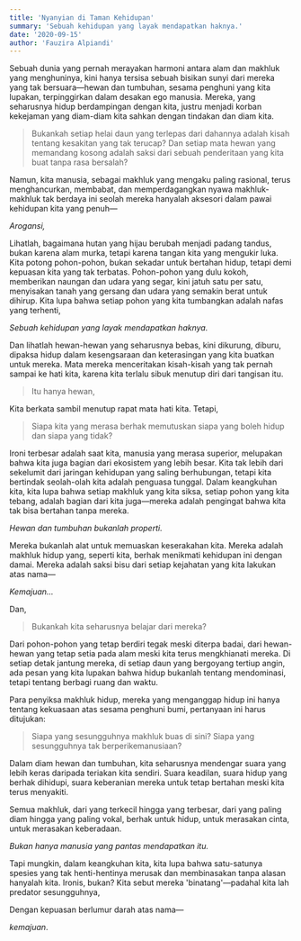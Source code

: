 ```yaml
---
title: 'Nyanyian di Taman Kehidupan'
summary: 'Sebuah kehidupan yang layak mendapatkan haknya.'
date: '2020-09-15'
author: 'Fauzira Alpiandi'
---
```


Sebuah dunia yang pernah merayakan harmoni antara alam dan makhluk yang menghuninya, kini hanya tersisa sebuah bisikan sunyi dari mereka yang tak bersuara—hewan dan tumbuhan, sesama penghuni yang kita lupakan, terpinggirkan dalam desakan ego manusia. Mereka, yang seharusnya hidup berdampingan dengan kita, justru menjadi korban kekejaman yang diam-diam kita sahkan dengan tindakan dan diam kita.

> Bukankah setiap helai daun yang terlepas dari dahannya adalah kisah tentang kesakitan yang tak terucap? Dan setiap mata hewan yang memandang kosong adalah saksi dari sebuah penderitaan yang kita buat tanpa rasa bersalah?

Namun, kita manusia, sebagai makhluk yang mengaku paling rasional, terus menghancurkan, membabat, dan memperdagangkan nyawa makhluk-makhluk tak berdaya ini seolah mereka hanyalah aksesori dalam pawai kehidupan kita yang penuh—

*Arogansi,*

Lihatlah, bagaimana hutan yang hijau berubah menjadi padang tandus, bukan karena alam murka, tetapi karena tangan kita yang mengukir luka. Kita potong pohon-pohon, bukan sekadar untuk bertahan hidup, tetapi demi kepuasan kita yang tak terbatas. Pohon-pohon yang dulu kokoh, memberikan naungan dan udara yang segar, kini jatuh satu per satu, menyisakan tanah yang gersang dan udara yang semakin berat untuk dihirup. Kita lupa bahwa setiap pohon yang kita tumbangkan adalah nafas yang terhenti,

*Sebuah kehidupan yang layak mendapatkan haknya.*

Dan lihatlah hewan-hewan yang seharusnya bebas, kini dikurung, diburu, dipaksa hidup dalam kesengsaraan dan keterasingan yang kita buatkan untuk mereka. Mata mereka menceritakan kisah-kisah yang tak pernah sampai ke hati kita, karena kita terlalu sibuk menutup diri dari tangisan itu.

> Itu hanya hewan,

Kita berkata sambil menutup rapat mata hati kita. Tetapi,

> Siapa kita yang merasa berhak memutuskan siapa yang boleh hidup dan siapa yang tidak?

Ironi terbesar adalah saat kita, manusia yang merasa superior, melupakan bahwa kita juga bagian dari ekosistem yang lebih besar. Kita tak lebih dari sekelumit dari jaringan kehidupan yang saling berhubungan, tetapi kita bertindak seolah-olah kita adalah penguasa tunggal. Dalam keangkuhan kita, kita lupa bahwa setiap makhluk yang kita siksa, setiap pohon yang kita tebang, adalah bagian dari kita juga—mereka adalah pengingat bahwa kita tak bisa bertahan tanpa mereka. 

*Hewan dan tumbuhan bukanlah properti.*

Mereka bukanlah alat untuk memuaskan keserakahan kita. Mereka adalah makhluk hidup yang, seperti kita, berhak menikmati kehidupan ini dengan damai. Mereka adalah saksi bisu dari setiap kejahatan yang kita lakukan atas nama—

*Kemajuan...*

Dan,

> Bukankah kita seharusnya belajar dari mereka?

Dari pohon-pohon yang tetap berdiri tegak meski diterpa badai, dari hewan-hewan yang tetap setia pada alam meski kita terus mengkhianati mereka. Di setiap detak jantung mereka, di setiap daun yang bergoyang tertiup angin, ada pesan yang kita lupakan bahwa hidup bukanlah tentang mendominasi, tetapi tentang berbagi ruang dan waktu.

Para penyiksa makhluk hidup, mereka yang menganggap hidup ini hanya tentang kekuasaan atas sesama penghuni bumi, pertanyaan ini harus ditujukan:

> Siapa yang sesungguhnya makhluk buas di sini? Siapa yang sesungguhnya tak berperikemanusiaan?

Dalam diam hewan dan tumbuhan, kita seharusnya mendengar suara yang lebih keras daripada teriakan kita sendiri. Suara keadilan, suara hidup yang berhak dihidupi, suara keberanian mereka untuk tetap bertahan meski kita terus menyakiti.

Semua makhluk, dari yang terkecil hingga yang terbesar, dari yang paling diam hingga yang paling vokal, berhak untuk hidup, untuk merasakan cinta, untuk merasakan keberadaan.

*Bukan hanya manusia yang pantas mendapatkan itu.*

Tapi mungkin, dalam keangkuhan kita, kita lupa bahwa satu-satunya spesies yang tak henti-hentinya merusak dan membinasakan tanpa alasan hanyalah kita. Ironis, bukan? Kita sebut mereka 'binatang'—padahal kita lah predator sesungguhnya,

Dengan kepuasan berlumur darah atas nama—

*kemajuan*.
